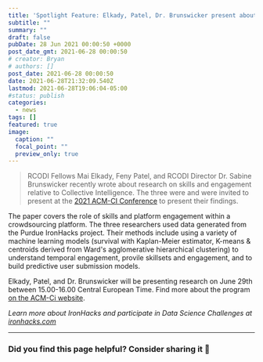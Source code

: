 ```yaml
---
title: 'Spotlight Feature: Elkady, Patel, Dr. Brunswicker present about skills & platform engagement'
subtitle: ""
summary: ""
draft: false
pubDate: 28 Jun 2021 00:00:50 +0000
post_date_gmt: 2021-06-28 00:00:50
# creator: Bryan
# authors: []
post_date: 2021-06-28 00:00:50
date: 2021-06-28T21:32:09.540Z
lastmod: 2021-06-28T19:06:04-05:00
#status: publish
categories:
  - news
tags: []
featured: true
image:
  caption: ""
  focal_point: ""
  preview_only: true
---
```


> RCODI Fellows Mai Elkady, Feny Patel, and RCODI Director Dr. Sabine Brunswicker recently wrote about research on skills and engagement relative to Collective Intelligence. The three were  and were invited to present at the [2021 ACM-CI Conference](https://www.acm-ci2021.com/) to present their findings.

The paper covers the role of skills and platform engagement within a crowdsourcing platform. The three researchers used data generated from the Purdue IronHacks project. Their methods include using a variety of machine learning models (survival with Kaplan-Meier estimator, K-means & centroids derived from Ward's agglomerative hierarchical clustering) to understand temporal engagement, provile skillsets and engagement, and to build predictive user submission models. 

Elkady, Patel, and Dr. Brunswicker will be presenting research on June 29th between 15.00-16.00 Central European Time. Find more about the program [on the ACM-Ci website](https://www.acm-ci2021.com/program).



_Learn more about IronHacks and participate in Data Science Challenges at [ironhacks.com](https://ironhacks.com)_

---

### Did you find this page helpful? Consider sharing it 🙌